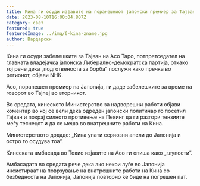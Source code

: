 ```yaml
---
title: Кина ги осуди изјавите на поранешниот јапонски премиер за Тајван
date: 2023-08-10T16:00:04.807Z
category: свет
featured: true
featuredImage: ../img/6-kina-zname.jpg
author: Вардарски
---
```

Кина ги осуди забелешките за Тајван на Асо Таро, потпретседател на главната владејачка јапонска Либерално-демократска партија, откако тој рече дека „подготвеноста за борба“ послужи како пречка во регионот, објави NHK.

Асо, поранешен премиер на Јапонија, ги даде забелешките за време на говорот во Тајпеј во вторникот.

Во средата, кинеското Министерство за надворешни работи објави коментар во кој се вели дека одреден јапонски политичар го посетил Тајван и покрај силното противење на Пекинг да ги разгори тензиите меѓу теснецот и да се меша во внатрешните работи на Кина.

Министерството додаде: „Кина упати сериозни апели до Јапонија и остро го осудува тоа“.

Кинеската амбасада во Токио изјавите на Асо ги опиша како „глупости“.

Амбасадата во средата рече дека ако некои луѓе во Јапонија инсистираат на поврзување на внатрешните работи на Кина со безбедноста на Јапонија, Јапонија повторно ќе биде на погрешен пат.